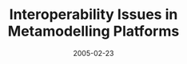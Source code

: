---
abstract: ''
authors:
- Harald Kühn
- Marion Murzek
date: '2005-02-23'
featured: false
links:
- name: Publik
  url: https://publik.tuwien.ac.at/showentry.php?ID=139340&lang=2
publication: 'Vortrag: 1st International Conference on Interoperability of Enterprise
  Software and Applications, Geneva, Switzerland; 23.02.2005 - 25.02.2005; in: "Proceedings
  of the First International Conference on Interoperability of Enterprise Software
  and Applications (INTEROP-ESA''05)", (2005)'
publication_types:
- '1'
publishDate: '2005-02-23'
title: Interoperability Issues in Metamodelling Platforms
url_pdf: http://www.big.tuwien.ac.at/research/publications/2005/0205.pdf
---